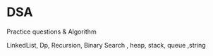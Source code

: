 # DSA
Practice questions &amp; Algorithm

LinkedList, Dp, Recursion, Binary Search , heap, stack, queue ,string
